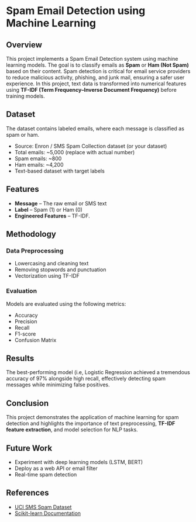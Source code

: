 <!DOCTYPE html>
<html lang="en">
<head>
    <meta charset="UTF-8">
</head>
<body>
    <h1>Spam Email Detection using Machine Learning</h1>
    <h2>Overview</h2>
    <p>This project implements a Spam Email Detection system using machine learning models. 
    The goal is to classify emails as <strong>Spam</strong> or <strong>Ham (Not Spam)</strong> 
    based on their content. Spam detection is critical for email service providers to reduce 
    malicious activity, phishing, and junk mail, ensuring a safer user experience. 
    In this project, text data is transformed into numerical features using 
    <strong>TF-IDF (Term Frequency–Inverse Document Frequency)</strong> before training models.</p>
    <h2>Dataset</h2>
    <p>The dataset contains labeled emails, where each message is classified as spam or ham.</p>
    <ul>
        <li>Source: Enron / SMS Spam Collection dataset (or your dataset)</li>
        <li>Total emails: ~5,000 (replace with actual number)</li>
        <li>Spam emails: ~800</li>
        <li>Ham emails: ~4,200</li>
        <li>Text-based dataset with target labels</li>
    </ul>
    <h2>Features</h2>
    <ul>
        <li><strong>Message</strong> – The raw email or SMS text</li>
        <li><strong>Label</strong> – Spam (1) or Ham (0)</li>
        <li><strong>Engineered Features</strong> – TF-IDF.</li>
    </ul>
    <h2>Methodology</h2>
    <h3>Data Preprocessing</h3>
    <ul>
        <li>Lowercasing and cleaning text</li>
        <li>Removing stopwords and punctuation</li>
        <li>Vectorization using TF-IDF</li>
    </ul>
    <h3>Evaluation</h3>
    <p>Models are evaluated using the following metrics:</p>
    <ul>
        <li>Accuracy</li>
        <li>Precision</li>
        <li>Recall</li>
        <li>F1-score</li>
        <li>Confusion Matrix</li>
    </ul>
    <h2>Results</h2>
    <p>The best-performing model (i.e, Logistic Regression achieved a tremendous accuracy of 97% alongside high
    recall, effectively detecting spam messages while minimizing false positives.</p>
    <h2>Conclusion</h2>
    <p>This project demonstrates the application of machine learning for spam detection and 
    highlights the importance of text preprocessing, <strong>TF-IDF feature extraction</strong>, 
    and model selection for NLP tasks.</p>
    <h2>Future Work</h2>
    <ul>
        <li>Experiment with deep learning models (LSTM, BERT)</li>
        <li>Deploy as a web API or email filter</li>
        <li>Real-time spam detection</li>
    </ul>
    <h2>References</h2>
    <ul>
        <li><a href="https://archive.ics.uci.edu/ml/datasets/sms+spam+collection" target="_blank">UCI SMS Spam Dataset</a></li>
        <li><a href="https://scikit-learn.org/stable/" target="_blank">Scikit-learn Documentation</a></li>
    </ul>
</body>
</html>
